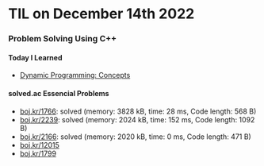 # **TIL on December 14th 2022**
### Problem Solving Using C++
#### Today I Learned
- [Dynamic Programming: Concepts](../../../Computer%20Science/Algorithm/dp-2-12-14-2022.md)

#### solved.ac Essencial Problems
- [boj.kr/1766](../../../Problem%20Solving/boj/solvedac/1766-12-14-2022.cpp): solved (memory: 3828 kB, time: 28 ms, Code length: 568 B)
- [boj.kr/2239](../../../Problem%20Solving/boj/solvedac/2239-12-14-2022.cpp): solved (memory: 2024 kB, time: 152 ms, Code length: 1092 B)
- [boj.kr/2166](../../../Problem%20Solving/boj/solvedac/2166-12-14-2022.cpp): solved (memory: 2020 kB, time: 0 ms, Code length: 471 B)
- [boj.kr/12015](../../../Problem%20Solving/boj/solvedac/12015-12-14-2022.cpp)
- [boj.kr/1799](../../../Problem%20Solving/boj/solvedac/1799-12-14-2022.cpp)